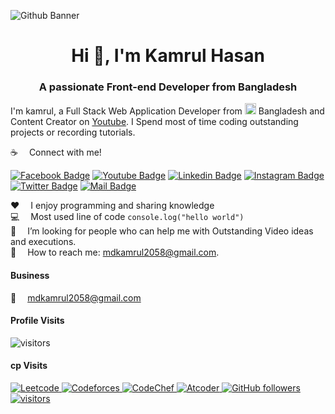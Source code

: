 ![Github Banner](https://github.com/hmdkamrul/assets/blob/main/github-banner-update.jpg)

 <h1 align="center">Hi 👋, I'm Kamrul Hasan</h1>
<h3 align="center">A passionate Front-end Developer from Bangladesh</h3>

I'm kamrul, a Full Stack Web Application Developer from <img src="assets/bangladesh.png" width="18"/> Bangladesh and Content Creator on [Youtube](https://youtube.com/). I Spend most of time coding outstanding projects or recording tutorials.

:coffee: &emsp;Connect with me!

[![Facebook Badge](https://img.shields.io/badge/Facebook-1877F2?style=for-the-badge&logo=facebook&logoColor=white)](https://facebook.com/coderskamrul) [![Youtube Badge](https://img.shields.io/badge/YouTube-FF0000?style=for-the-badge&logo=youtube&logoColor=white)](https://youtube.com/) [![Linkedin Badge](https://img.shields.io/badge/LinkedIn-0077B5?style=for-the-badge&logo=linkedin&logoColor=white)](https://www.linkedin.com/in/coderskamrul/) [![Instagram Badge](https://img.shields.io/badge/Instagram-E4405F?style=for-the-badge&logo=instagram&logoColor=white)](https://instagram.com/coderskamrul) [![Twitter Badge](https://img.shields.io/badge/Twitter-1DA1F2?style=for-the-badge&logo=twitter&logoColor=white)](https://twitter.com/coderskamrul) [![Mail Badge](https://img.shields.io/badge/Gmail-D14836?style=for-the-badge&logo=gmail&logoColor=white)](mailto:mdkamrul2058@gmail.com)

:hearts: &emsp;I enjoy programming and sharing knowledge <br/>
:computer: &emsp;Most used line of code `console.log("hello world")` <br/>
🤔 &emsp;I’m looking for people who can help me with Outstanding Video ideas and executions.<br/>
:e-mail: &emsp;How to reach me: mdkamrul2058@gmail.com.<br/>


#### Business

:email: &emsp;mdkamrul2058@gmail.com

#### Profile Visits

![visitors](https://visitor-badge.glitch.me/badge?page_id=hmdkamrul.hmdkamrul)

#### cp Visits
<p align="left">
  <a href="https://leetcode.com/hmdkamrul/">
    <img src="https://cp-badges.deta.dev/leetcode/hmdkamrul" alt="Leetcode" />
  </a>
  <a href="https://codeforces.com/profile/hmdkamrul">
    <img src="https://cp-badges.deta.dev/codeforces/hmdkamrul" alt="Codeforces" />
  </a>
  <a href="https://codechef.com/users/hmdkamrul/">
    <img src="https://cp-badges.deta.dev/codechef/hmdkamrul" alt="CodeChef" />
  </a>
  <a href="https://atcoder.jp/users/hmdkamrul/">
   <img src="https://cp-badges.deta.dev/atcoder/aburifat" alt="Atcoder" />
  </a>
  <a href="https://github.com/hmdkamrul?tab=followers">
    <img alt="GitHub followers" src="https://img.shields.io/github/followers/hmdkamrul?color=green&logo=github">
  </a>
  <a href="https://github.com/hmdkamrul/">
    <img src="https://komarev.com/ghpvc/?username=hmdkamrul" alt="visitors" />
  </a>
</p>

